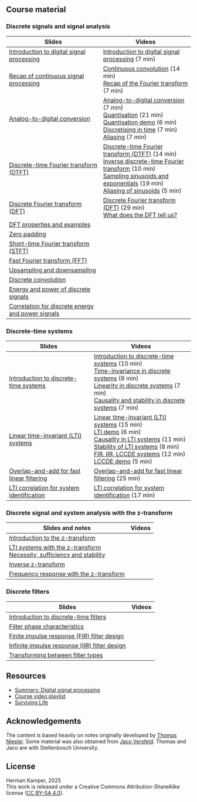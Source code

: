 ## Course material

### Discrete signals and signal analysis

| Slides | Videos |
|---|---|
| [Introduction to digital signal processing](slides/intro_dsp_slide.pdf) | [Introduction to digital signal processing](https://youtu.be/h9V4NM9Znb4&list=PLmZlBIcArwhMrUZ_njMmlO_T8gAWHihNS) (7 min) |
| [Recap of continuous signal processing](slides/recap_continuous_slide.pdf) | [Continuous convolution](https://youtu.be/doGQYZFEZc8&list=PLmZlBIcArwhMrUZ_njMmlO_T8gAWHihNS) (14 min) <br> [Recap of the Fourier transform](https://youtu.be/EEdfQ1z_F6k&list=PLmZlBIcArwhMrUZ_njMmlO_T8gAWHihNS) (7 min) |
| [Analog-to-digital conversion](slides/quantisation_sampling_slide.pdf) | [Analog-to-digital conversion](https://youtu.be/7axb-QfolGo&list=PLmZlBIcArwhMrUZ_njMmlO_T8gAWHihNS) (7 min) <br> [Quantisation](https://youtu.be/ZScd9UPCmtc&list=PLmZlBIcArwhMrUZ_njMmlO_T8gAWHihNS) (21 min) <br> [Quantisation demo](https://youtu.be/hZvD5tNGR8Q&list=PLmZlBIcArwhMrUZ_njMmlO_T8gAWHihNS) (6 min) <br> [Discretising in time](https://youtu.be/2k5tIecyHgU&list=PLmZlBIcArwhMrUZ_njMmlO_T8gAWHihNS) (7 min) <br> [Aliasing](https://youtu.be/60MjC9n4psA&list=PLmZlBIcArwhMrUZ_njMmlO_T8gAWHihNS) (7 min) |
| [Discrete-time Fourier transform (DTFT)](slides/dtft_slide.pdf) | [Discrete-time Fourier transform (DTFT)](https://youtu.be/rFOwsuoSIJc&list=PLmZlBIcArwhMrUZ_njMmlO_T8gAWHihNS) (14 min) <br> [Inverse discrete-time Fourier transform](https://youtu.be/j-IeNQNB_iM&list=PLmZlBIcArwhMrUZ_njMmlO_T8gAWHihNS) (10 min) <br> [Sampling sinusoids and exponentials](https://youtu.be/aS1bHaldf-k&list=PLmZlBIcArwhMrUZ_njMmlO_T8gAWHihNS) (19 min) <br> [Aliasing of sinusoids](https://youtu.be/xBN7jw5JpeA&list=PLmZlBIcArwhMrUZ_njMmlO_T8gAWHihNS) (5 min) |
| [Discrete Fourier transform (DFT)](slides/dft_slide.pdf) | [Discrete Fourier transform (DFT)](https://youtu.be/_rm8YpU9ozs&list=PLmZlBIcArwhMrUZ_njMmlO_T8gAWHihNS) (29 min) <br> [What does the DFT tell us?](https://youtu.be/oy9bwXWljjw&list=PLmZlBIcArwhMrUZ_njMmlO_T8gAWHihNS) |
| [DFT properties and examples](slides/dft_properties_slide.pdf) | |
| [Zero padding](slides/zero_padding_slide.pdf) | |
| [Short-time Fourier transform (STFT)](slides/stft_slide.pdf) | |
| [Fast Fourier transform (FFT)](slides/fft_slide.pdf) | |
| [Upsampling and downsampling](slides/up_downsampling_slide.pdf) | |
| [Discrete convolution](slides/discrete_convolution_slide.pdf) | |
| [Energy and power of discrete signals](slides/discrete_energy_power_slide.pdf) | |
| [Correlation for discrete energy and power signals](slides/discrete_correlation_slide.pdf) | |

### Discrete-time systems

| Slides | Videos |
|---|---|
| [Introduction to discrete-time systems](slides/discrete_systems_intro_slide.pdf) | [Introduction to discrete-time systems](https://youtu.be/skTuURIQUMA&list=PLmZlBIcArwhMrUZ_njMmlO_T8gAWHihNS) (10 min) <br> [Time-invariance in discrete systems](https://youtu.be/-G3IsmSA7N4&list=PLmZlBIcArwhMrUZ_njMmlO_T8gAWHihNS) (8 min) <br> [Linearity in discrete systems](https://youtu.be/FCyxrmuzhZw&list=PLmZlBIcArwhMrUZ_njMmlO_T8gAWHihNS) (7 min) <br> [Causality and stability in discrete systems](https://youtu.be/INrM4Bg9J34&list=PLmZlBIcArwhMrUZ_njMmlO_T8gAWHihNS) (7 min) |
| [Linear time-invariant (LTI) systems](slides/lti_slide.pdf) | [Linear time-invariant (LTI) systems](https://youtu.be/zY8PCEpXM_8&list=PLmZlBIcArwhMrUZ_njMmlO_T8gAWHihNS) (15 min) <br> [LTI demo](https://youtu.be/NU3nYY3fgxA&list=PLmZlBIcArwhMrUZ_njMmlO_T8gAWHihNS) (6 min) <br> [Causality in LTI systems](https://youtu.be/seIMfKQLbgY&list=PLmZlBIcArwhMrUZ_njMmlO_T8gAWHihNS) (11 min) <br> [Stability of LTI systems](https://youtu.be/S5LuL76fVZ4&list=PLmZlBIcArwhMrUZ_njMmlO_T8gAWHihNS) (8 min) <br> [FIR, IIR, LCCDE systems](https://youtu.be/pKEW1Lht_3c&list=PLmZlBIcArwhMrUZ_njMmlO_T8gAWHihNS) (12 min) <br> [LCCDE demo](https://youtu.be/V6b_uYgVKIE&list=PLmZlBIcArwhMrUZ_njMmlO_T8gAWHihNS) (5 min) |
| [Overlap-and-add for fast linear filtering](slides/overlap_add_slide.pdf) | [Overlap-and-add for fast linear filtering](https://youtu.be/OnrwnrESaKo&list=PLmZlBIcArwhMrUZ_njMmlO_T8gAWHihNS) (25 min) |
| [LTI correlation for system identification](slides/lti_correlation_slide.pdf) | [LTI correlation for system identification](https://youtu.be/XtnU9lzCBgI&list=PLmZlBIcArwhMrUZ_njMmlO_T8gAWHihNS) (17 min) |

### Discrete signal and system analysis with the z-transform

| Slides and notes | Videos |
|---|---|
| [Introduction to the z-transform](slides/z_transform_intro_slide.pdf) | |
| [LTI systems with the z-transform](slides/z_transform_lti_slide.pdf) <br> [Necessity, sufficiency and stability](notes/necessity_sufficiency_stability.pdf) | |
| [Inverse z-transform](slides/z_transform_inverse_slide.pdf) | |
| [Frequency response with the z-transform](slides/z_transform_frequency_response_slide.pdf) | |

### Discrete filters

| Slides | Videos |
|---|---|
| [Introduction to discrete-time filters](slides/discrete_filters_intro.pdf) | |
| [Filter phase characteristics](slides/filter_phase_slide.pdf) | |
| [Finite impulse response (FIR) filter design](slides/filter_fir_slide.pdf) | |
| [Infinite impulse response (IIR) filter design](slides/filter_iir.pdf) | |
| [Transforming between filter types](slides/filter_transforms_slide.pdf) | |



## Resources

- [Summary: Digital signal processing](notes/dsp_summary.pdf)
- [Course video playlist](https://www.youtube.com/playlist?list=PLmZlBIcArwhMrUZ_njMmlO_T8gAWHihNS)
- [Surviving Life](https://www.youtube.com/playlist?list=PLmZlBIcArwhOpJ6Fkz7OghXQQQ9_UjGTE)



## Acknowledgements

The content is based heavily on notes originally developed by [Thomas
Niesler](https://dsp.sun.ac.za/~trn/). Some material was also obtained from
[Jaco Versfeld](https://ee.sun.ac.za/djjversfeld/). Thomas and Jaco are with
Stellenbosch University.



## License

Herman Kamper, 2025  
This work is released under a Creative Commons Attribution-ShareAlike
license ([CC BY-SA 4.0](http://creativecommons.org/licenses/by-sa/4.0/)).
